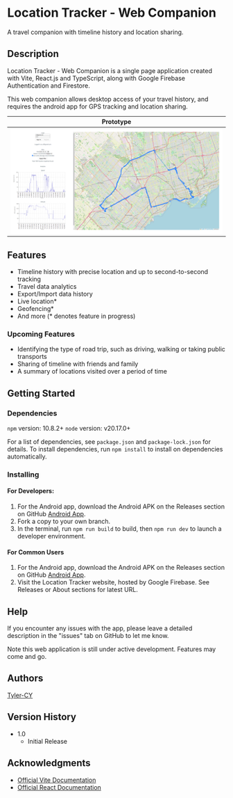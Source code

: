 # Location Tracker - Web Companion

A travel companion with timeline history and location sharing.

## Description

Location Tracker - Web Companion is a single page application created with Vite, React.js and TypeScript, along with Google Firebase Authentication and Firestore.

This web companion allows desktop access of your travel history, and requires the android app for GPS tracking and location sharing.

| Prototype                                                                     |
|-------------------------------------------------------------------------------|
| <img src="./doc/prototype.png">   |



## Features
- Timeline history with precise location and up to second-to-second tracking
- Travel data analytics
- Export/Import data history
- Live location*
- Geofencing*
- And more (* denotes feature in progress)


### Upcoming Features
- Identifying the type of road trip, such as driving, walking or taking public transports
- Sharing of timeline with friends and family
- A summary of locations visited over a period of time

## Getting Started

### Dependencies

`npm` version: 10.8.2+
`node` version: v20.17.0+

For a list of dependencies, see `package.json` and `package-lock.json` for details.
To install dependencies, run `npm install` to install on dependencies automatically.

### Installing

#### For Developers:
1. For the Android app, download the Android APK on the Releases section on GitHub [Android App](https://github.com/Tyler-CY/Location-Tracker-Android).
2. Fork a copy to your own branch.
3. In the terminal, run `npm run build` to build, then `npm run dev` to launch a developer environment.

#### For Common Users
1. For the Android app, download the Android APK on the Releases section on GitHub [Android App](https://github.com/Tyler-CY/Location-Tracker-Android).
2. Visit the Location Tracker website, hosted by Google Firebase. See Releases or About sections for latest URL.

## Help

If you encounter any issues with the app, please leave a detailed description in the "issues" tab on GitHub to let me know.

Note this web application is still under active development. Features may come and go.

## Authors

[Tyler-CY](https://github.com/Tyler-CY)

## Version History

* 1.0
    * Initial Release

## Acknowledgments

* [Official Vite Documentation](https://vitejs.dev/)
* [Official React Documentation](https://react.dev/)


